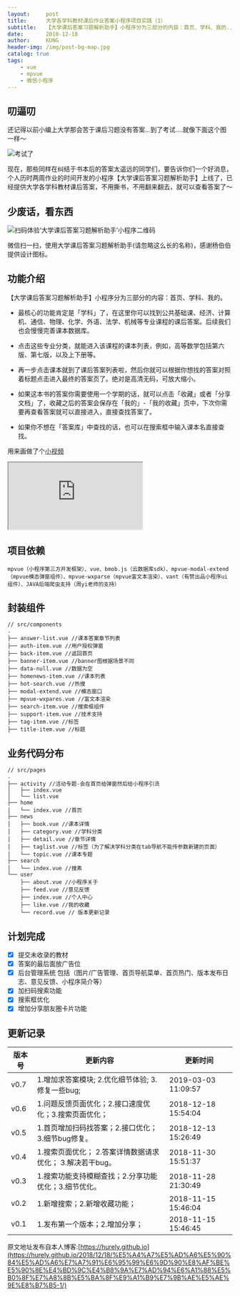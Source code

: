 ```yaml
---
layout:     post
title:      大学各学科教材课后作业答案小程序项目实践（1）
subtitle:   【大学课后答案习题解析助手】小程序分为三部分的内容：首页、学科、我的...
date:       2018-12-18
author:     KUNG
header-img: /img/post-bg-map.jpg
catalog: true
tags:
    - vue
    - mpvue
    - 微信小程序
---
```


## 叨逼叨

还记得以前小编上大学那会苦于课后习题没有答案...到了考试....就像下面这个图一样～

![考试了](https://kung-1252408270.cos.ap-chengdu.myqcloud.com/markdown/20181218151536.png)

现在，那些同样在纠结于书本后的答案太遥远的同学们，要告诉你们一个好消息，个人历时两周作业的时间开发的小程序【大学课后答案习题解析助手】上线了，已经提供大学各学科教材课后答案，不用撕书，不用翻来翻去，就可以查看答案了～

## 少废话，看东西

![扫码体验‘大学课后答案习题解析助手’小程序二维码](https://upload-images.jianshu.io/upload_images/9476967-f7e02c5d0b2c0c94.jpg?imageMogr2/auto-orient/strip%7CimageView2/2/w/258/format/webp)

微信扫一扫，使用大学课后答案习题解析助手(请忽略这么长的名称)，感谢杨伯伯提供设计图标。

## 功能介绍

【大学课后答案习题解析助手】小程序分为三部分的内容：首页、学科、我的。

- 最核心的功能肯定是「学科」了，在这里你可以找到公共基础课、经济、计算机、通信、物理、化学、外语、法学、机械等专业课程的课后答案。后续我们也会慢慢完善课本数据库。

- 点击这些专业分类，就能进入该课程的课本列表，例如，高等数学包括第六版、第七版，以及上下册等。

- 再一步点击课本就到了课后答案列表啦，然后你就可以根据你想找的答案对照着标题点击进入最终的答案页了。绝对是高清无码，可放大缩小。

- 如果这本书的答案你需要使用一个学期的话，就可以点击「收藏」或者「分享文档」了，收藏之后的答案会保存在「我的」-「我的收藏」页中，下次你需要再查看答案就可以直接进入，直接查找答案了。

- 如果你不想在「答案库」中查找的话，也可以在搜索框中输入课本名直接查找。


用来画做了个[小视频](https://v.qq.com/txp/iframe/player.html?origin=https%3A%2F%2Fmp.weixin.qq.com&vid=p1354yecqep&autoplay=false&full=true&show1080p=false&isDebugIframe=false)

<iframe src="https://v.qq.com/txp/iframe/player.html?origin=https%3A%2F%2Fmp.weixin.qq.com&vid=p1354yecqep&autoplay=false&full=true&show1080p=false&isDebugIframe=false"></iframe>

## 项目依赖

```
mpvue（小程序第三方开发框架）、vue、bmob.js（云数据库sdk）、mpvue-modal-extend（mpvue模态弹窗组件）、mpvue-wxparse（mpvue富文本渲染）、vant（有赞出品小程序ui组件）、JAVA后端爬虫支持（周yi老师的支持）
```

## 封装组件

```
// src/components
.
├── answer-list.vue //课本答案章节列表
├── auth-item.vue //用户授权弹窗
├── back-item.vue //返回首页
├── banner-item.vue //banner图根据场景不同
├── data-null.vue //数据为空
├── homenews-item.vue //课本列表
├── hot-search.vue //热搜
├── modal-extend.vue //模态窗口
├── mpvue-wxpares.vue //富文本渲染
├── search-item.vue //搜索框组件
├── support-item.vue //技术支持
├── tag-item.vue //标签
├── title-item.vue //标题
```

## 业务代码分布

```
// src/pages
.
├── activity //活动专题-会在首页给弹窗然后给小程序引流
│   ├── index.vue
│   └── list.vue
├── home
│   └── index.vue //首页
├── news
│   ├── book.vue //课本详情
│   ├── category.vue //学科分类
│   ├── detail.vue //章节详情
│   ├── taglist.vue //标签（为了解决学科分类在tab导航不能传参数新建的页面）
│   └── topic.vue //课本专题
├── search
│   └── index.vue //搜素
└── user
    ├── about.vue //小程序关于
    ├── feed.vue //意见反馈
    ├── index.vue //个人中心
    ├── like.vue //我的收藏
    └── record.vue // 版本更新记录
```

## 计划完成

- [x]  提交未收录的教材
- [x] 答案的最后面放广告位
- [x] 后台管理系统 包括（图片/广告管理、首页导航菜单、首页热门、版本发布日志、意见反馈、小程序简介等）
- [x] 加扫码搜索功能
- [x] 搜索框优化
- [x] 增加分享朋友圈卡片功能

## 更新记录

版本号 | 更新内容 | 更新时间
---|---|---
v0.7 | 1.增加求答案模块; 2.优化细节体验; 3.修复一些bug; | 2019-03-03 11:09:57
v0.6 | 1.问题反馈页面优化；2.接口速度优化；3.搜索页面优化；| 2018-12-18 15:54:04
v0.5 | 1.首页增加扫码找答案；2.接口优化；3.细节bug修复。 | 2018-12-13 15:26:49
v0.4 | 1.搜索页面优化； 2.答案详情数据请求优化； 3.解决若干bug。	 | 2018-11-30 15:51:37
v0.3 | 1.搜索功能支持模糊查找；2.分享功能优化；3.细节优化。	 | 2018-11-28 21:30:49	
v0.2 | 1.新增搜索；2.新增收藏功能；	 | 2018-11-15 15:46:04
v0.1 | 1.发布第一个版本；2.增加分享；	 | 2018-11-15 15:46:45

原文地址发布自本人博客:[https://hurely.github.io](https://hurely.github.io/2018/12/18/%E5%A4%A7%E5%AD%A6%E5%90%84%E5%AD%A6%E7%A7%91%E6%95%99%E6%9D%90%E8%AF%BE%E5%90%8E%E4%BD%9C%E4%B8%9A%E7%AD%94%E6%A1%88%E5%B0%8F%E7%A8%8B%E5%BA%8F%E9%A1%B9%E7%9B%AE%E5%AE%9E%E8%B7%B5-1/)



